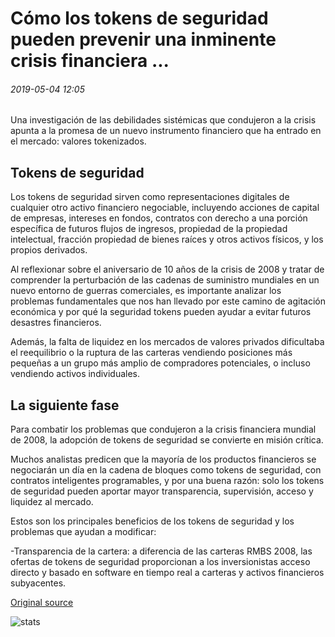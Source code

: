 # Cómo los tokens de seguridad pueden prevenir una inminente crisis financiera ...

###### 2019-05-04 12:05

Una investigación de las debilidades sistémicas que condujeron a la crisis apunta a la promesa de un nuevo instrumento financiero que ha entrado en el mercado: valores tokenizados.

## Tokens de seguridad

Los tokens de seguridad sirven como representaciones digitales de cualquier otro activo financiero negociable, incluyendo acciones de capital de empresas, intereses en fondos, contratos con derecho a una porción específica de futuros flujos de ingresos, propiedad de la propiedad intelectual, fracción propiedad de bienes raíces y otros activos físicos, y los propios derivados.

Al reflexionar sobre el aniversario de 10 años de la crisis de 2008 y tratar de comprender la perturbación de las cadenas de suministro mundiales en un nuevo entorno de guerras comerciales, es importante analizar los problemas fundamentales que nos han llevado por este camino de agitación económica y por qué la seguridad tokens pueden ayudar a evitar futuros desastres financieros.

Además, la falta de liquidez en los mercados de valores privados dificultaba el reequilibrio o la ruptura de las carteras vendiendo posiciones más pequeñas a un grupo más amplio de compradores potenciales, o incluso vendiendo activos individuales.

## La siguiente fase

Para combatir los problemas que condujeron a la crisis financiera mundial de 2008, la adopción de tokens de seguridad se convierte en misión crítica.

Muchos analistas predicen que la mayoría de los productos financieros se negociarán un día en la cadena de bloques como tokens de seguridad, con contratos inteligentes programables, y por una buena razón: solo los tokens de seguridad pueden aportar mayor transparencia, supervisión, acceso y liquidez al mercado.

Estos son los principales beneficios de los tokens de seguridad y los problemas que ayudan a modificar:

-Transparencia de la cartera: a diferencia de las carteras RMBS 2008, las ofertas de tokens de seguridad proporcionan a los inversionistas acceso directo y basado en software en tiempo real a carteras y activos financieros subyacentes.

[Original source](https://cointelegraph.com/news/how-security-tokens-can-prevent-an-impending-financial-crisis)

![stats](https://c.statcounter.com/11760860/0/a89fa40b/1/ "stats")